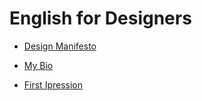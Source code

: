 # English for Designers

- [Design Manifesto](01-design-manifesto/index.md)

- [My Bio](my-bio.md)

- [First Ipression](02-first-impression/first-impression.md)


